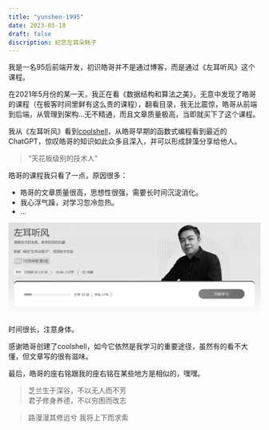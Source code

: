 ```yaml
--- 
title: "yunshen-1995"
date: 2023-05-18
draft: false
discription: 纪念左耳朵耗子
---
```


我是一名95后前端开发，初识皓哥并不是通过博客，而是通过《左耳听风》这个课程。

在2021年5月份的某一天，我正在看《数据结构和算法之美》，无意中发现了皓哥的课程（在极客时间里鲜有这么贵的课程），翻看目录，我无比震惊，皓哥从前端到后端，从管理到架构...无不精通，而且文章质量极高，当即就买下了这个课程。

我从《左耳听风》看到[coolshell](https://coolshell.cn/)，从皓哥早期的函数式编程看到最近的ChatGPT，惊叹皓哥的知识如此众多且深入，并可以形成辞藻分享给他人。

>“天花板级别的技术人”

皓哥的课程我只看了一点，原因很多：
- 皓哥的文章质量很高，思想性很强，需要长时间沉淀消化。
- 我心浮气躁，对学习忽冷忽热。
- ...

![image.png](./images/jike.png)

时间很长，注意身体。

感谢皓哥创建了coolshell，如今它依然是我学习的重要途径，虽然有的看不大懂，但文章写的很有滋味。

最后，皓哥的座右铭跟我的座右铭在某些地方是相似的，嘿嘿。

>芝兰生于深谷，不以无人而不芳  
>君子修身养德，不以穷困而改志

>路漫漫其修远兮
>我将上下而求索

